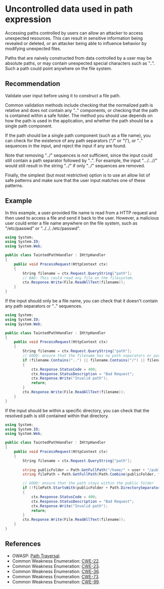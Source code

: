 # Uncontrolled data used in path expression
Accessing paths controlled by users can allow an attacker to access unexpected resources. This can result in sensitive information being revealed or deleted, or an attacker being able to influence behavior by modifying unexpected files.

Paths that are naively constructed from data controlled by a user may be absolute paths, or may contain unexpected special characters such as "..". Such a path could point anywhere on the file system.


## Recommendation
Validate user input before using it to construct a file path.

Common validation methods include checking that the normalized path is relative and does not contain any ".." components, or checking that the path is contained within a safe folder. The method you should use depends on how the path is used in the application, and whether the path should be a single path component.

If the path should be a single path component (such as a file name), you can check for the existence of any path separators ("/" or "\\"), or ".." sequences in the input, and reject the input if any are found.

Note that removing "../" sequences is *not* sufficient, since the input could still contain a path separator followed by "..". For example, the input ".../...//" would still result in the string "../" if only "../" sequences are removed.

Finally, the simplest (but most restrictive) option is to use an allow list of safe patterns and make sure that the user input matches one of these patterns.


## Example
In this example, a user-provided file name is read from a HTTP request and then used to access a file and send it back to the user. However, a malicious user could enter a file name anywhere on the file system, such as "/etc/passwd" or "../../../etc/passwd".


```csharp
using System;
using System.IO;
using System.Web;

public class TaintedPathHandler : IHttpHandler
{
    public void ProcessRequest(HttpContext ctx)
    {
        String filename = ctx.Request.QueryString["path"];
        // BAD: This could read any file on the filesystem.
        ctx.Response.Write(File.ReadAllText(filename));
    }
}

```
If the input should only be a file name, you can check that it doesn't contain any path separators or ".." sequences.


```csharp
using System;
using System.IO;
using System.Web;

public class TaintedPathHandler : IHttpHandler
{
    public void ProcessRequest(HttpContext ctx)
    {
        String filename = ctx.Request.QueryString["path"];
        // GOOD: ensure that the filename has no path separators or parent directory references
        if (filename.Contains("..") || filename.Contains("/") || filename.Contains("\\"))
        {
            ctx.Response.StatusCode = 400;
            ctx.Response.StatusDescription = "Bad Request";
            ctx.Response.Write("Invalid path");
            return;
        }
        ctx.Response.Write(File.ReadAllText(filename));
    }
}

```
If the input should be within a specific directory, you can check that the resolved path is still contained within that directory.


```csharp
using System;
using System.IO;
using System.Web;

public class TaintedPathHandler : IHttpHandler
{
    public void ProcessRequest(HttpContext ctx)
    {
        String filename = ctx.Request.QueryString["path"];
        
        string publicFolder = Path.GetFullPath("/home/" + user + "/public");
        string filePath = Path.GetFullPath(Path.Combine(publicFolder, filename));

        // GOOD: ensure that the path stays within the public folder
        if (!filePath.StartsWith(publicFolder + Path.DirectorySeparatorChar))
        {
            ctx.Response.StatusCode = 400;
            ctx.Response.StatusDescription = "Bad Request";
            ctx.Response.Write("Invalid path");
            return;
        }
        ctx.Response.Write(File.ReadAllText(filename));
    }
}

```

## References
* OWASP: [Path Traversal](https://owasp.org/www-community/attacks/Path_Traversal).
* Common Weakness Enumeration: [CWE-22](https://cwe.mitre.org/data/definitions/22.html).
* Common Weakness Enumeration: [CWE-23](https://cwe.mitre.org/data/definitions/23.html).
* Common Weakness Enumeration: [CWE-36](https://cwe.mitre.org/data/definitions/36.html).
* Common Weakness Enumeration: [CWE-73](https://cwe.mitre.org/data/definitions/73.html).
* Common Weakness Enumeration: [CWE-99](https://cwe.mitre.org/data/definitions/99.html).
